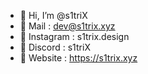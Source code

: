 - 🔸 Hi, I’m @s1triX
- 🔸 Mail : dev@s1trix.xyz
- 🔸 Instagram : s1trix.design
- 🔸 Discord : s1triX
- 🔸 Website : https://s1trix.xyz
